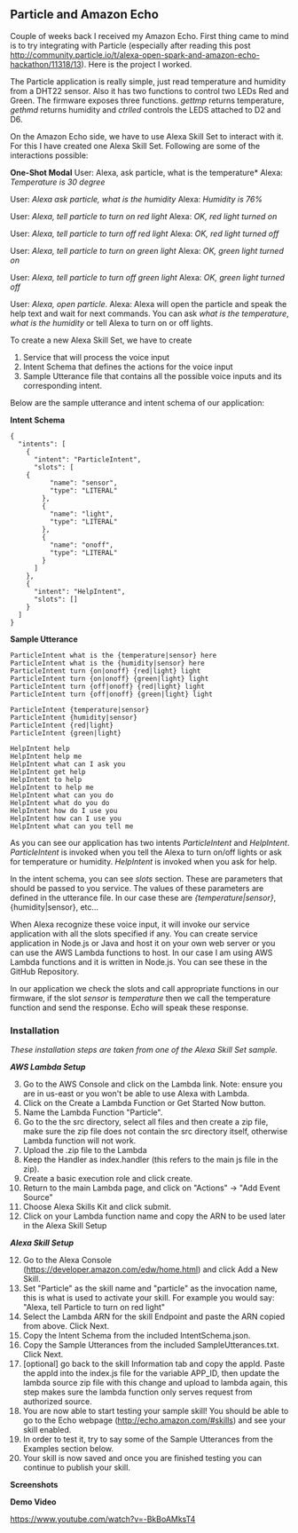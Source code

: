 Particle and Amazon Echo
------------------------

Couple of weeks back I received my Amazon Echo. First thing came to mind is to try integrating with Particle (especially after reading this post http://community.particle.io/t/alexa-open-spark-and-amazon-echo-hackathon/11318/13). Here is the project I worked.

The Particle application is really simple, just read temperature and humidity from a DHT22 sensor. Also it has two functions to control two LEDs Red and Green. The firmware exposes three functions. *gettmp* returns temperature, *gethmd* returns humidity and *ctrlled* controls the LEDS attached to D2 and D6.

On the Amazon Echo side, we have to use Alexa Skill Set to interact with it. For this I have created one Alexa Skill Set. Following are some of the interactions possible:

**One-Shot Modal**
User: Alexa, ask particle, what is the temperature*
Alexa: *Temperature is 30 degree*

User: *Alexa ask particle, what is the humidity*
Alexa: *Humidity is 76%*

User: *Alexa, tell particle to turn on red light*
Alexa: *OK, red light turned on*

User: *Alexa, tell particle to turn off red light*
Alexa: *OK, red light turned off*

User: *Alexa, tell particle to turn on green light*
Alexa: *OK, green light turned on*

User: *Alexa, tell particle to turn off green light*
Alexa: *OK, green light turned off*

User: *Alexa, open particle*. 
Alexa: Alexa will open the particle and speak the help text and wait for next commands. You can ask *what is the temperature*, *what is the humidity* or tell Alexa to turn on or off lights.

To create a new Alexa Skill Set, we have to create 

1. Service that will process the voice input
2. Intent Schema that defines the actions for the voice input
2. Sample Utterance file that contains all the possible voice inputs and its corresponding intent.

Below are the sample utterance and intent schema of our application:

**Intent Schema**

    {
      "intents": [
        {
          "intent": "ParticleIntent",
          "slots": [
    	{
              "name": "sensor",
              "type": "LITERAL"
            },
            {
              "name": "light",
              "type": "LITERAL"
            },
            {
              "name": "onoff",
              "type": "LITERAL"
            }
          ]
        },
        {
          "intent": "HelpIntent",
          "slots": []
        }
      ]
    }

**Sample Utterance**

    ParticleIntent what is the {temperature|sensor} here
    ParticleIntent what is the {humidity|sensor} here
    ParticleIntent turn {on|onoff} {red|light} light
    ParticleIntent turn {on|onoff} {green|light} light
    ParticleIntent turn {off|onoff} {red|light} light
    ParticleIntent turn {off|onoff} {green|light} light
    
    ParticleIntent {temperature|sensor}
    ParticleIntent {humidity|sensor}
    ParticleIntent {red|light} 
    ParticleIntent {green|light} 
    
    HelpIntent help
    HelpIntent help me
    HelpIntent what can I ask you
    HelpIntent get help
    HelpIntent to help
    HelpIntent to help me
    HelpIntent what can you do
    HelpIntent what do you do
    HelpIntent how do I use you
    HelpIntent how can I use you
    HelpIntent what can you tell me
As you can see our application has two intents *ParticleIntent* and *HelpIntent*. *ParticleIntent* is invoked when you tell the Alexa to turn on/off lights or ask for temperature or humidity. *HelpIntent* is invoked when you ask for help.

In the intent schema, you can see *slots* section. These are parameters that should be passed to you service. The values of these parameters are defined in the utterance file. In our case these are *{temperature|sensor}*, {humidity|sensor}, etc...

When Alexa recognize these voice input, it will invoke our service application with all the slots specified if any. You can create service application in Node.js or Java and host it on your own web server or you can use the AWS Lambda functions to host. In our case I am using AWS Lambda functions and it is written in Node.js. You can see these in the GitHub Repository.

In our application we check the slots and call appropriate functions in our firmware, if the slot *sensor* is *temperature* then we call the temperature function and send the response. Echo will speak these response.

### Installation
*These installation steps are taken from one of the Alexa Skill Set sample.*

***AWS Lambda Setup***

 3. Go to the AWS Console and click on the Lambda link. Note: ensure you
    are in us-east or you won't be able to use Alexa with Lambda.
 4. Click on the Create a Lambda Function or Get Started Now button.
 4. Name the Lambda Function "Particle".
 5. Go to the the src directory, select all files and then create a zip file, make sure the zip file does not contain the src directory itself, otherwise Lambda function will not work.
 6. Upload the .zip file to the Lambda
 7. Keep the Handler as index.handler (this refers to the main js file in the zip).
 8. Create a basic execution role and click create.
 9. Return to the main Lambda page, and click on "Actions" -> "Add Event Source"
 10. Choose Alexa Skills Kit and click submit.
 11. Click on your Lambda function name and copy the ARN to be used later in the Alexa Skill Setup

***Alexa Skill Setup***

 12. Go to the Alexa Console (https://developer.amazon.com/edw/home.html) and click Add a New Skill.
 13. Set "Particle" as the skill name and "particle" as the invocation name, this is what is used to activate your skill. For example you would say: "Alexa, tell Particle to turn on red light"
 14. Select the Lambda ARN for the skill Endpoint and paste the ARN copied from above. Click Next.
 15. Copy the Intent Schema from the included IntentSchema.json.
 16. Copy the Sample Utterances from the included SampleUtterances.txt. Click Next.
 17. [optional] go back to the skill Information tab and copy the appId. Paste the appId into the index.js file for the variable APP_ID,
   then update the lambda source zip file with this change and upload to lambda again, this step makes sure the lambda function only serves request from authorized source.
 18. You are now able to start testing your sample skill! You should be able to go to the Echo webpage (http://echo.amazon.com/#skills) and see your skill enabled.
 19. In order to test it, try to say some of the Sample Utterances from the Examples section below.
 20. Your skill is now saved and once you are finished testing you can continue to publish your skill.


**Screenshots**

**Demo Video**

https://www.youtube.com/watch?v=-BkBoAMksT4